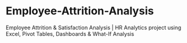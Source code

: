 # Employee-Attrition-Analysis
Employee Attrition &amp; Satisfaction Analysis | HR Analytics project using Excel, Pivot Tables, Dashboards &amp; What-If Analysis

